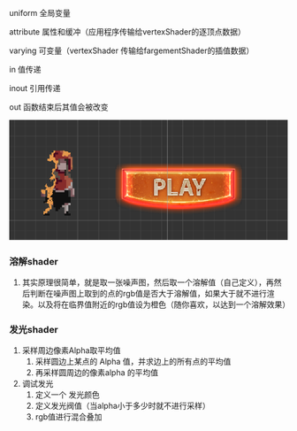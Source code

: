 uniform 全局变量

attribute 属性和缓冲（应用程序传输给vertexShader的逐顶点数据）

varying 可变量（vertexShader 传输给fargementShader的插值数据）

in 值传递

inout 引用传递

out 函数结束后其值会被改变

![1647961326165](shader相关/图片/1647961326165.png)

### 溶解shader

1. 其实原理很简单，就是取一张噪声图，然后取一个溶解值（自己定义），再然后判断在噪声图上取到的点的rgb值是否大于溶解值，如果大于就不进行渲染。以及将在临界值附近的rgb值设为橙色（随你喜欢，以达到一个溶解效果）

### 发光shader

1. 采样周边像素Alpha取平均值
   1. 采样圆边上某点的 Alpha 值，并求边上的所有点的平均值
   2. 再采样圆周边的像素alpha 的平均值
2. 调试发光
   1.  定义一个 发光颜色
   2. 定义发光阀值（当alpha小于多少时就不进行采样）
   3. rgb值进行混合叠加